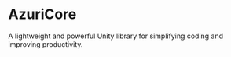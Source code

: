 # AzuriCore
A lightweight and powerful Unity library for simplifying coding and improving productivity.
